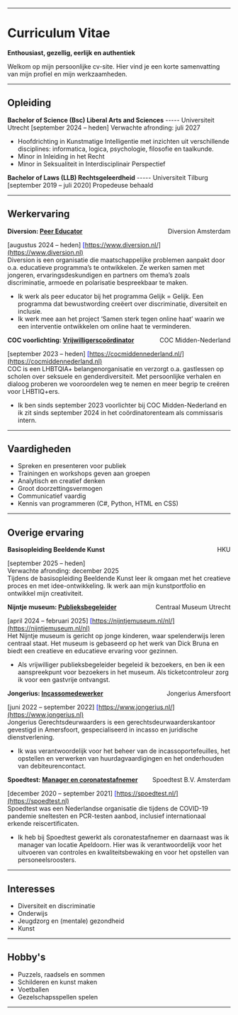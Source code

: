 <link rel="stylesheet" href="style.css">

---

# Curriculum Vitae

**Enthousiast, gezellig, eerlijk en authentiek**

Welkom op mijn persoonlijke cv-site. Hier vind je een korte samenvatting van mijn profiel en mijn werkzaamheden.

---

## Opleiding

<strong>Bachelor of Science (Bsc) Liberal Arts and Sciences</strong>	----- Universiteit Utrecht
[september 2024 – heden]
Verwachte afronding: juli 2027
-	Hoofdrichting in Kunstmatige Intelligentie met inzichten uit verschillende disciplines: informatica, logica, psychologie, filosofie en taalkunde.
-	Minor in Inleiding in het Recht
-	Minor in Seksualiteit in Interdisciplinair Perspectief

<strong>Bachelor of Laws (LLB) Rechtsgeleerdheid</strong> ----- Universiteit Tilburg
[september 2019 – juli 2020]
Propedeuse behaald

---

## Werkervaring

<div style="display: flex; justify-content: space-between;">
  <span><strong>Diversion: <u>Peer Educator</u></strong></span>
  <span>Diversion Amsterdam</span>
</div>

[augustus 2024 – heden] <span style="color: blue;">[https://www.diversion.nl/](https://www.diversion.nl)</span> <br>
Diversion is een organisatie die maatschappelijke problemen aanpakt door o.a. educatieve programma’s te ontwikkelen. Ze werken samen met jongeren, ervaringsdeskundigen en partners om thema’s zoals discriminatie, armoede en polarisatie bespreekbaar te maken.
-	Ik werk als peer educator bij het programma Gelijk = Gelijk. Een programma dat bewustwording creëert over discriminatie, diversiteit en inclusie.
-	Ik werk mee aan het project ‘Samen sterk tegen online haat’ waarin we een interventie ontwikkelen om online haat te verminderen.

<div style="display: flex; justify-content: space-between;">
  <span><strong>COC voorlichting: <u>Vrijwilligerscoördinator</u></strong></span>
  <span>COC Midden-Nederland</span>
</div>

[september 2023 – heden] <span style="color: blue;">[https://cocmiddennederland.nl/](https://cocmiddennederland.nl)</span> <br>
COC is een LHBTQIA+ belangenorganisatie en verzorgt o.a. gastlessen op scholen over seksuele en genderdiversiteit. Met persoonlijke verhalen en dialoog proberen we vooroordelen weg te nemen en meer begrip te creëren voor LHBTIQ+ers. 
-	Ik ben sinds september 2023 voorlichter bij COC Midden-Nederland en ik zit sinds september 2024 in het coördinatorenteam als commissaris intern.  


---

## Vaardigheden

- Spreken en presenteren voor publiek
- Trainingen en workshops geven aan groepen
- Analytisch en creatief denken
- Groot doorzettingsvermogen
- Communicatief vaardig
- Kennis van programmeren (C#, Python, HTML en CSS)


---

## Overige ervaring

<div style="display: flex; justify-content: space-between;">
  <span><strong>Basisopleiding Beeldende Kunst</strong>	</span>
  <span>HKU</span>
</div>

[september 2025 – heden]<br>
Verwachte afronding: december 2025<br>
Tijdens de basisopleiding Beeldende Kunst leer ik omgaan met het creatieve proces en met idee-ontwikkeling. Ik werk aan mijn kunstportfolio en ontwikkel mijn creativiteit. 

<div style="display: flex; justify-content: space-between;">
  <span><strong>Nijntje museum: <u>Publieksbegeleider</u></strong>	</span>
  <span>Centraal Museum Utrecht</span>
</div>

[april 2024 – februari 2025] <span style="color: blue;">[https://nijntjemuseum.nl/nl/](https://nijntjemuseum.nl/nl)</span> <br>
Het Nijntje museum is gericht op jonge kinderen, waar spelenderwijs leren centraal staat. Het museum is gebaseerd op het werk van Dick Bruna en biedt een creatieve en educatieve ervaring voor gezinnen.
-	Als vrijwilliger publieksbegeleider begeleid ik bezoekers, en ben ik een aanspreekpunt voor bezoekers in het museum. Als ticketcontroleur zorg ik voor een gastvrije ontvangst.

<div style="display: flex; justify-content: space-between;">
  <span><strong>Jongerius: <u>Incassomedewerker</u></strong>	</span>
  <span>Jongerius Amersfoort</span>
</div>

[juni 2022 – september 2022] <span style="color: blue;">[https://www.jongerius.nl/](https://www.jongerius.nl)</span> <br>
Jongerius Gerechtsdeurwaarders is een gerechtsdeurwaarderskantoor gevestigd in Amersfoort, gespecialiseerd in incasso en juridische dienstverlening.
-	Ik was verantwoordelijk voor het beheer van de incassoportefeuilles, het opstellen en verwerken van huurdagvaardigingen en het onderhouden van debiteurencontact.  

<div style="display: flex; justify-content: space-between;">
  <span><strong>Spoedtest: <u>Manager en coronatestafnemer</u></strong>		</span>
  <span>Spoedtest B.V. Amsterdam</span>
</div>

[december 2020 – september 2021] <span style="color: blue;">[https://spoedtest.nl/](https://spoedtest.nl)</span> <br>
Spoedtest was een Nederlandse organisatie die tijdens de COVID-19 pandemie sneltesten en PCR-testen aanbod, inclusief internationaal erkende reiscertificaten. 
-	Ik heb bij Spoedtest gewerkt als coronatestafnemer en daarnaast was ik manager van locatie Apeldoorn. Hier was ik verantwoordelijk voor het uitvoeren van controles en kwaliteitsbewaking en voor het opstellen van personeelsroosters.


---

## Interesses

- Diversiteit en discriminatie
- Onderwijs
- Jeugdzorg en (mentale) gezondheid
- Kunst

---

## Hobby's

- Puzzels, raadsels en sommen
- Schilderen en kunst maken
- Voetballen
- Gezelschapsspellen spelen

---